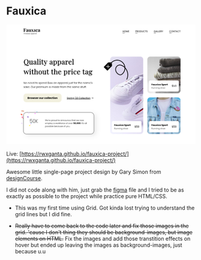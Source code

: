 # Fauxica

![](./screenshot.png)

Live: [https://rwxganta.github.io/fauxica-project/](https://rwxganta.github.io/fauxica-project/)

Awesome little single-page project design by Gary Simon from [designCourse](https://www.youtube.com/watch?v=Kl3nOXQjVnQ).

I did not code along with him, just grab the [figma](https://www.figma.com/community/file/1192839712389547623) file and I tried to be as exactly as possible to the project while practice pure HTML/CSS.

- This was my first time using Grid. Got kinda lost trying to understand the grid lines but I did fine.

- ~~Really have to come back to the code later and fix those images in the grid. 'cause I don't thing they should be background-images, but image elements on HTML.~~ Fix the images and add those transtition effects on hover but ended up leaving the images as background-images, just because u.u
